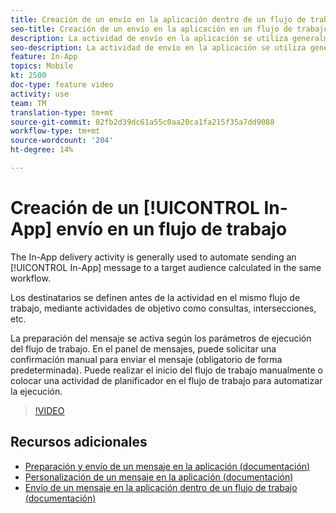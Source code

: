 ```yaml
---
title: Creación de un envío en la aplicación dentro de un flujo de trabajo
seo-title: Creación de un envío en la aplicación en un flujo de trabajo
description: La actividad de envío en la aplicación se utiliza generalmente para automatizar el envío de un mensaje en la aplicación a una audiencia de destinatario calculada en el mismo flujo de trabajo.
seo-description: La actividad de envío en la aplicación se utiliza generalmente para automatizar el envío de un mensaje en la aplicación a una audiencia de destinatario calculada en el mismo flujo de trabajo.
feature: In-App
topics: Mobile
kt: 2500
doc-type: feature video
activity: use
team: TM
translation-type: tm+mt
source-git-commit: 82fb2d39dc61a55c0aa20ca1fa215f35a7dd9088
workflow-type: tm+mt
source-wordcount: '204'
ht-degree: 14%

---
```



# Creación de un [!UICONTROL In-App] envío en un flujo de trabajo

The In-App delivery activity is generally used to automate sending an [!UICONTROL In-App] message to a target audience calculated in the same workflow.

Los destinatarios se definen antes de la actividad en el mismo flujo de trabajo, mediante actividades de objetivo como consultas, intersecciones, etc.

La preparación del mensaje se activa según los parámetros de ejecución del flujo de trabajo. En el panel de mensajes, puede solicitar una confirmación manual para enviar el mensaje (obligatorio de forma predeterminada). Puede realizar el inicio del flujo de trabajo manualmente o colocar una actividad de planificador en el flujo de trabajo para automatizar la ejecución.

>[!VIDEO](https://video.tv.adobe.com/v/26226?quality=12)

## Recursos adicionales

* [Preparación y envío de un mensaje en la aplicación (documentación)](https://docs.adobe.com/content/help/en/campaign-standard/using/communication-channels/in-app-messaging/preparing-and-sending-an-in-app-message.html)
* [Personalización de un mensaje en la aplicación (documentación)](https://docs.adobe.com/content/help/en/campaign-standard/using/communication-channels/in-app-messaging/customizing-an-in-app-message.html)
* [Envío de un mensaje en la aplicación dentro de un flujo de trabajo (documentación)](https://docs.adobe.com/content/help/en/campaign-standard/using/managing-processes-and-data/channel-activities/in-app-delivery.html)
